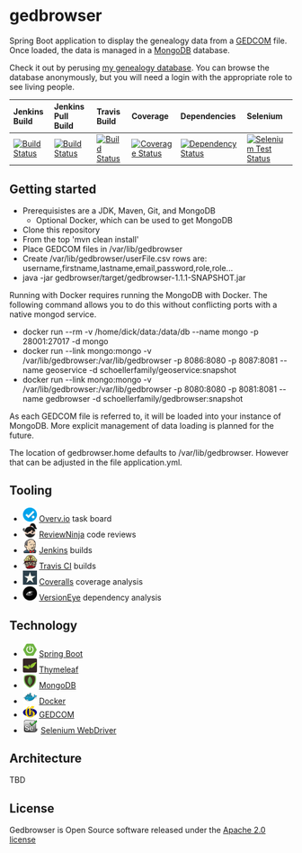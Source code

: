 # gedbrowser

Spring Boot application to display the genealogy data from a [GEDCOM](http://wiki-en.genealogy.net/GEDCOM) file. Once loaded, the data is managed in a [MongoDB](https://www.mongodb.org/) database.

Check it out by perusing [my genealogy database](http://www.schoellerfamily.org/gedbrowser/surnames?db=schoeller). You can browse the database anonymously, but you will need a login with the appropriate role to see living people.

| Jenkins Build | Jenkins Pull Build | Travis Build | Coverage | Dependencies | Selenium |
| :--- | :--- | :--- | :--- | :--- | :--- |
| [![Build Status](http://www.schoellerfamily.org/jenkins/buildStatus/icon?job=gedbrowser-development)](http://www.schoellerfamily.org/jenkins/job/gedbrowser-development/) | [![Build Status](http://www.schoellerfamily.org/jenkins/buildStatus/icon?job=gedbrowser-pull)](http://www.schoellerfamily.org/jenkins/job/gedbrowser-pull/) | [![Build Status](https://api.travis-ci.org/dickschoeller/gedbrowser.svg?branch=master)](https://travis-ci.org/dickschoeller/gedbrowser) | [![Coverage Status](https://coveralls.io/repos/github/dickschoeller/gedbrowser/badge.svg?branch=master)](https://coveralls.io/github/dickschoeller/gedbrowser?branch=master) | [![Dependency Status](https://www.versioneye.com/user/projects/5875a8c4fff5dc0039db0d10/badge.svg)](https://www.versioneye.com/user/projects/5875a8c4fff5dc0039db0d10?child=summary#tab-dependencies) | [![Selenium Test Status](http://www.schoellerfamily.org/jenkins/buildStatus/icon?job=gedbrowser-selenium)](http://www.schoellerfamily.org/jenkins/job/gedbrowser-selenium) |

## Getting started

* Prerequisistes are a JDK, Maven, Git, and MongoDB
  * Optional Docker, which can be used to get MongoDB
* Clone this repository
* From the top 'mvn clean install'
* Place GEDCOM files in /var/lib/gedbrowser
* Create /var/lib/gedbrowser/userFile.csv rows are: username,firstname,lastname,email,password,role,role...
* java -jar gedbrowser/target/gedbrowser-1.1.1-SNAPSHOT.jar

Running with Docker requires running the MongoDB with Docker. The following command allows you to do this without conflicting ports with a native mongod service.

* docker run --rm -v /home/dick/data:/data/db --name mongo -p 28001:27017 -d mongo
* docker run --link mongo:mongo -v /var/lib/gedbrowser:/var/lib/gedbrowser -p 8086:8080 -p 8087:8081 --name geoservice -d schoellerfamily/geoservice:snapshot
* docker run --link mongo:mongo -v /var/lib/gedbrowser:/var/lib/gedbrowser -p 8080:8080 -p 8081:8081 --name gedbrowser -d schoellerfamily/gedbrowser:snapshot

As each GEDCOM file is referred to, it will be loaded into your instance of MongoDB. More explicit management
of data loading is planned for the future.

The location of gedbrowser.home defaults to /var/lib/gedbrowser. However that can be adjusted in
the file application.yml.

## Tooling

* ![](images/overvio.png) [Overv.io](https://overv.io/dickschoeller/gedbrowser/) task board
* ![](images/reviewninja-25.png) [ReviewNinja](https://app.review.ninja/dickschoeller/gedbrowser) code reviews
* ![](images/jenkins-25.png) [Jenkins](http://www.schoellerfamily.org/jenkins/) builds
* ![](images/travis-ci-25.png) [Travis CI](https://travis-ci.org/dickschoeller/gedbrowser) builds
* ![](images/coveralls-25.png) [Coveralls](https://coveralls.io/github/dickschoeller/gedbrowser) coverage analysis
* ![](images/versioneye-25.png) [VersionEye](https://www.versioneye.com/user/projects/586bf6913ab148003228ac5d?child=summary#tab-dependencies) dependency analysis

## Technology

* ![](images/spring-boot-25.png) [Spring Boot](http://projects.spring.io/spring-boot/)
* ![](images/thymeleaf-25.png) [Thymeleaf](http://www.thymeleaf.org/)
* ![](images/mongodb-25.png) [MongoDB](https://www.mongodb.org/)
* ![](images/docker-25.png) [Docker](https://www.docker.com/)
* ![](images/genealogy-net-25.png) [GEDCOM](http://wiki-en.genealogy.net/GEDCOM)
* ![](images/selenium-25.png) [Selenium WebDriver](http://www.seleniumhq.org/projects/webdriver/)

## Architecture

TBD

## License

Gedbrowser is Open Source software released under the [Apache 2.0 license](http://www.apache.org/licenses/LICENSE-2.0.html)
